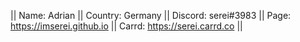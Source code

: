 || Name: Adrian 
|| Country: Germany 
|| Discord: serei#3983
|| Page: https://imserei.github.io
|| Carrd: https://serei.carrd.co ||

